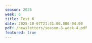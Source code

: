```yaml
---
season: 2025
week: 6
title: Test 6
date: 2025-10-07T21:41:00.000-04:00
pdf: /newsletters/season-8-week-4.pdf
featured: true
---
```

